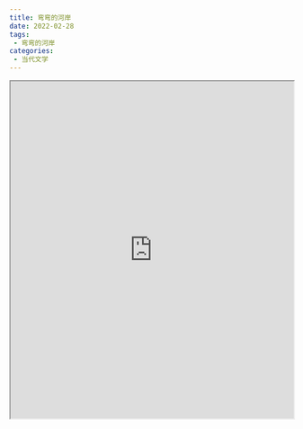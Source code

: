 ```yaml
---
title: 弯弯的河岸
date: 2022-02-28
tags:
 - 弯弯的河岸
categories:
 - 当代文学
---
```




<iframe src="https://study-doc.yourtools.icu/pdf/web/viewer.html?file=https://vkceyugu.cdn.bspapp.com/VKCEYUGU-e9075d72-0451-48df-afe1-d46932ae4554/e983de20-b821-41f2-a964-e055cdfdc89b.pdf" width="100%" height="600px"></iframe>
